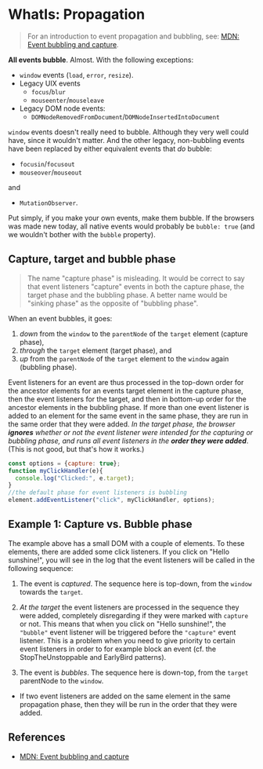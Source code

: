 # WhatIs: Propagation

> For an introduction to event propagation and bubbling, see: [MDN: Event bubbling and capture](https://developer.mozilla.org/en-US/docs/Learn/JavaScript/Building_blocks/Events#Event_bubbling_and_capture).

**All events bubble**. Almost. With the following exceptions:
 * `window` events (`load`, `error`, `resize`).
 * Legacy UIX events
    * `focus`/`blur` 
    * `mouseenter`/`mouseleave`
 * Legacy DOM node events:
    * `DOMNodeRemovedFromDocument`/`DOMNodeInsertedIntoDocument`     
 
`window` events doesn't really need to bubble. Although they very well could have, since it wouldn't matter. And the other legacy, non-bubbling events have been replaced by either equivalent events that *do* bubble:
  * `focusin`/`focusout` 
  * `mouseover`/`mouseout`

and
 * `MutationObserver`.

Put simply, if you make your own events, make them bubble. If the browsers was made new today, all native events would probably be `bubble: true` (and we wouldn't bother with the `bubble` property).

## Capture, target and bubble phase

> The name "capture phase" is misleading. It would be correct to say that event listeners "capture" events in both the capture phase, the target phase and the bubbling phase. A better name would be "sinking phase" as the opposite of "bubbling phase".  

When an event bubbles, it goes:
1. *down* from the `window` to the `parentNode` of the `target` element (capture phase),
2. *through* the `target` element (target phase), and
3. *up* from the `parentNode` of the `target` element to the `window` again (bubbling phase).

Event listeners for an event are thus processed in the top-down order for the ancestor elements for an events target element in the capture phase, then the event listeners for the target, and then in bottom-up order for the ancestor elements in the bubbling phase. If more than one event listener is added to an element for the same event in the same phase, they are run in the same order that they were added. *In the target phase, the browser **ignores** whether or not the event listener were intended for the capturing or bubbling phase, and runs all event listeners in the **order they were added***. (This is not good, but that's how it works.)

```javascript
const options = {capture: true}; 
function myClickHandler(e){
  console.log("Clicked:", e.target);
} 
//the default phase for event listeners is bubbling
element.addEventListener("click", myClickHandler, options);
``` 

## Example 1: Capture vs. Bubble phase

<code-demo src="demo/BubbleCapture.html"></code-demo>
   
The example above has a small DOM with a couple of elements. To these elements, there are added some click listeners. If you click on "Hello sunshine!", you will see in the log that the event listeners will be called in the following sequence:

1. The event is *captured*. The sequence here is top-down, from the `window` towards the `target`. 
   
2. *At the target* the event listeners are processed in the sequence they were added, completely disregarding if they were marked with `capture` or not. This means that when you click on "Hello sunshine!", the `"bubble"` event listener will be triggered before the `"capture"` event listener. This is a problem when you need to give priority to certain event listeners in order to for example block an event (cf. the StopTheUnstoppable and EarlyBird patterns).

3. The event is *bubbles*. The sequence here is down-top, from the `target` parentNode to the `window`.

 * If two event listeners are added on the same element in the same propagation phase, then they will be run in the order that they were added.

## References

 * [MDN: Event bubbling and capture](https://developer.mozilla.org/en-US/docs/Learn/JavaScript/Building_blocks/Events#Event_bubbling_and_capture)